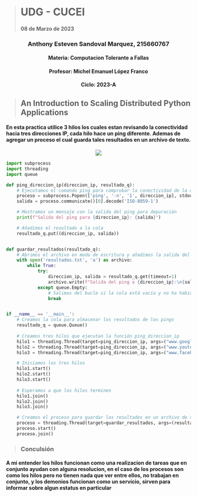 > # UDG - CUCEI 
> #### 08 de Marzo de 2023
### <p align="center"> Anthony Esteven Sandoval Marquez, 215660767</p>
#### <p align="center"> Materia: Computacion Tolerante a Fallas </p>
#### <p align="center"> Profesor: Michel Emanuel López Franco </p>
#### <p align="center"> Ciclo: 2023-A </p>

> ## An Introduction to Scaling Distributed Python Applications


#### En esta practica utilice 3 hilos los cuales estan revisando la conectividad hacia tres direcciones IP, cada hilo hace un ping diferente. Ademas de agregar un proceso el cual guarda tales resultados en un archivo de texto.
<p align="center"> <img src="https://github.com/Zaikron/DistApps_CToleranteFallas/blob/main/Threads_Im/c1.PNG"/> </p>

```python
import subprocess
import threading
import queue

def ping_direccion_ip(direccion_ip, resultado_q):
    # Ejecutamos el comando ping para comprobar la conectividad de la dirección IP
    proceso = subprocess.Popen(['ping', '-n', '1', direccion_ip], stdout=subprocess.PIPE)
    salida = proceso.communicate()[0].decode('ISO-8859-1')

    # Mostramos un mensaje con la salida del ping para depuración
    print(f"Salida del ping para {direccion_ip}: {salida}")

    # Añadimos el resultado a la cola
    resultado_q.put((direccion_ip, salida))


def guardar_resultados(resultado_q):
    # Abrimos el archivo en modo de escritura y añadimos la salida del ping
    with open('resultados.txt', 'a') as archivo:
        while True:
            try:
                direccion_ip, salida = resultado_q.get(timeout=1)
                archivo.write(f"Salida del ping a {direccion_ip}:\n{salida}\n")
            except queue.Empty:
                # Salimos del bucle si la cola está vacía y no ha habido actividad durante 1 segundo
                break


if __name__ == '__main__':
    # Creamos la cola para almacenar los resultados de los pings
    resultado_q = queue.Queue()
    
    # Creamos tres hilos que ejecutan la función ping_direccion_ip
    hilo1 = threading.Thread(target=ping_direccion_ip, args=("www.google.com", resultado_q), name="Hilo 1")
    hilo2 = threading.Thread(target=ping_direccion_ip, args=("www.youtube.com", resultado_q), name="Hilo 2")
    hilo3 = threading.Thread(target=ping_direccion_ip, args=("www.facebook.com", resultado_q), name="Hilo 3")

    # Iniciamos los tres hilos
    hilo1.start()
    hilo2.start()
    hilo3.start()
        
    # Esperamos a que los hilos terminen
    hilo1.join()
    hilo2.join()
    hilo3.join()

    # Creamos el proceso para guardar los resultados en un archivo de texto
    proceso = threading.Thread(target=guardar_resultados, args=(resultado_q,))
    proceso.start()
    proceso.join()

```

> ### Conculsión 
#### A mi entender los hilos funcionan como una realizacion de tareas que en conjunto ayudan con alguna resolucion, en el caso de los procesos son como los hilos pero no tienen nada que ver entre ellos, no trabajan en conjunto, y los demonios funcionan como un servicio, sirven para informar sobre algun estatus en particular
